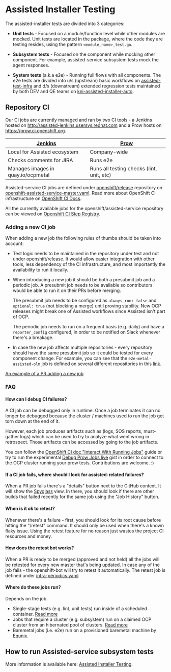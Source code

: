 # Assisted Installer Testing

The assisted-installer tests are divided into 3 categories:

* **Unit tests** - Focused on a module/function level while other modules are mocked.
Unit tests are located in the package, where the code they are testing resides, using the pattern `<module_name>_test.go`.

* **Subsystem tests** - Focused on the component while mocking other component.
For example, assisted-service subsystem tests mock the agent responses.

* **System tests** (a.k.a e2e) - Running full flows with all components.
The e2e tests are divided into u/s (upstream) basic workflows on [assisted-test-infra](https://github.com/openshift/assisted-test-infra/tree/master/discovery-infra/tests) and d/s (downstream) extended regression tests maintained by both DEV and QE teams on [kni-assisted-installer-auto](https://gitlab.cee.redhat.com/ocp-edge-qe/kni-assisted-installer-auto/-/tree/master/api_tests).

## Repository CI

Our CI jobs are currently managed and ran by two CI tools - a Jenkins hosted on <http://assisted-jenkins.usersys.redhat.com> and a Prow hosts on <https://prow.ci.openshift.org>.

| [Jenkins]((http://assisted-jenkins.usersys.redhat.com)) | [Prow](https://prow.ci.openshift.org) |
|---|---|
| Local for Assisted ecosystem | Company-wide |
| Checks comments for JIRA | Runs e2e
| Manages images in quay.io/ocpmetal | Runs all testing checks (lint, unit, etc)

Assisted-service CI jobs are defined under [openshift/release](https://github.com/openshift/release) repository on [openshift-assisted-service-master.yaml](https://github.com/openshift/release/blob/master/ci-operator/config/openshift/assisted-service/openshift-assisted-service-master.yaml).
Read more about OpenShift CI infrastructure on [OpenShift CI Docs](https://docs.ci.openshift.org/docs/).

All the currently available jobs for the openshift/assisted-service repository can be viewed on [Openshift CI Step Registry](https://steps.ci.openshift.org/search?job=openshift-assisted-service).

### Adding a new CI job

When adding a new job the following rules of thumbs should be taken into account:

* Test logic needs to be maintained in the repository under test and not under openshift/release.
It would allow easier integration with other tools, less dependency of the CI infrastructure, and most importantly the availability to run it locally.

* When introducing a new job it should be both a presubmit job and a periodic job. A presubmit job needs to be available so contributors would be able to run it on their PRs before merging.

    The presubmit job needs to be configured as `always_run: false` and `optional: true` (not blocking a merge) until proving stability.
    New OCP releases might break one of Assisted workflows since Assisted isn't part of OCP.

    The periodic job needs to run on a frequent basis (e.g. daily) and have a `reporter_config` configured, in order to be notified on Slack whenever there's a breakage.

* In case the new job affects multiple repositories - every repository should have the same presubmit job so it could be tested for every component change.
For example, you can see that the `e2e-metal-assisted-olm` job is defined on several different repositories in this [link](https://steps.ci.openshift.org/search?job=e2e-metal-assisted-olm).

[An example of a PR adding a new job](https://github.com/openshift/release/pull/21604)

### FAQ

#### **How can I debug CI failures?**

A CI job can be debugged only in runtime.
Once a job terminates it can no longer be debugged because the cluster / machines used to run the job get torn down at the end of it.

However, each job produces artifacts such as (logs, SOS reports, must-gather logs) which can be used to try to analyze what went wrong in retrospect. Those artifacts can be accessed by going to the job artifacts.

You can follow the [OpenShift CI doc "Interact With Running Jobs"](https://docs.ci.openshift.org/docs/how-tos/interact-with-running-jobs/) guide or try to run the experimental [Debug Prow Jobs live](https://gist.github.com/omertuc/1ef4bdf22f0fedfbde46cf1feb149bb9) gist in order to connect to the OCP cluster running your prow tests. Contributions are welcome. :)

#### **If a CI job fails, where should I look for assisted-related failures?**

When a PR job fails there's a "details" button next to the GitHub context. It will show the [Spyglass](https://github.com/kubernetes/test-infra/tree/master/prow/spyglass) view. In there, you should look if there are other builds that failed recently for the same job using the "Job History" button.

#### **When is it ok to retest?**

Whenever there's a failure - first, you should look for its root cause before hitting the "/retest" command.
It should only be used when there's a known flaky issue.
Using the retest feature for no reason just wastes the project CI resources and money.

#### **How does the retest bot works?**

When a PR is ready to be merged (approved and not held) all the jobs will be retested for every new master that's being updated. In case any of the job fails - the openshift-bot will try to retest it automatically.
The retest job is defined under [infra-periodics.yaml](https://github.com/openshift/release/blob/c121e55f68fb37af41d7cd16877eaa79eeb972f1/ci-operator/jobs/infra-periodics.yaml#L202-L241)

#### **Where do these jobs run?**

Depends on the job.

* Single-stage tests (e.g. lint, unit tests) run inside of a scheduled container. [Read more](https://docs.ci.openshift.org/docs/architecture/ci-operator/#declaring-tests)
* Jobs that require a cluster (e.g. subsystem) run on a claimed OCP cluster from an hibernated pool of clusters.
[Read more](https://docs.ci.openshift.org/docs/architecture/ci-operator/#testing-with-a-cluster-from-a-cluster-pool)
* Baremetal jobs (i.e. e2e) run on a provisioned baremetal machine by [Equnix](https://www.equinix.nl/).

## How to run Assisted-service subsystem tests

More information is available here: [Assisted Installer Testing](/docs/dev/running-test.md).
